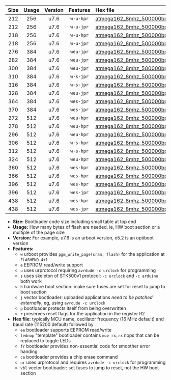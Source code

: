 |Size|Usage|Version|Features|Hex file|
|:-:|:-:|:-:|:-:|:--|
|212|256|u7.6|`w-u-hpr`|[atmega162_8mhz_500000bps_ur.hex](https://raw.githubusercontent.com/stefanrueger/urboot/main/bootloaders/atmega162/fcpu_8mhz/500000_bps/atmega162_8mhz_500000bps_ur.hex)|
|212|256|u7.6|`w-u-jpr`|[atmega162_8mhz_500000bps_ur_vbl.hex](https://raw.githubusercontent.com/stefanrueger/urboot/main/bootloaders/atmega162/fcpu_8mhz/500000_bps/atmega162_8mhz_500000bps_ur_vbl.hex)|
|218|256|u7.6|`w-u-hpr`|[atmega162_8mhz_500000bps_lednop_ur.hex](https://raw.githubusercontent.com/stefanrueger/urboot/main/bootloaders/atmega162/fcpu_8mhz/500000_bps/atmega162_8mhz_500000bps_lednop_ur.hex)|
|218|256|u7.6|`w-u-jpr`|[atmega162_8mhz_500000bps_lednop_ur_vbl.hex](https://raw.githubusercontent.com/stefanrueger/urboot/main/bootloaders/atmega162/fcpu_8mhz/500000_bps/atmega162_8mhz_500000bps_lednop_ur_vbl.hex)|
|276|384|u7.6|`weu-jpr`|[atmega162_8mhz_500000bps_ee_ur_vbl.hex](https://raw.githubusercontent.com/stefanrueger/urboot/main/bootloaders/atmega162/fcpu_8mhz/500000_bps/atmega162_8mhz_500000bps_ee_ur_vbl.hex)|
|282|384|u7.6|`weu-jpr`|[atmega162_8mhz_500000bps_ee_lednop_ur_vbl.hex](https://raw.githubusercontent.com/stefanrueger/urboot/main/bootloaders/atmega162/fcpu_8mhz/500000_bps/atmega162_8mhz_500000bps_ee_lednop_ur_vbl.hex)|
|300|384|u7.6|`weu-jpr`|[atmega162_8mhz_500000bps_ee_lednop_fr_ur_vbl.hex](https://raw.githubusercontent.com/stefanrueger/urboot/main/bootloaders/atmega162/fcpu_8mhz/500000_bps/atmega162_8mhz_500000bps_ee_lednop_fr_ur_vbl.hex)|
|310|384|u7.6|`w-s-jpr`|[atmega162_8mhz_500000bps_vbl.hex](https://raw.githubusercontent.com/stefanrueger/urboot/main/bootloaders/atmega162/fcpu_8mhz/500000_bps/atmega162_8mhz_500000bps_vbl.hex)|
|316|384|u7.6|`w-s-jpr`|[atmega162_8mhz_500000bps_lednop_vbl.hex](https://raw.githubusercontent.com/stefanrueger/urboot/main/bootloaders/atmega162/fcpu_8mhz/500000_bps/atmega162_8mhz_500000bps_lednop_vbl.hex)|
|328|384|u7.6|`weu-jpr`|[atmega162_8mhz_500000bps_ee_lednop_fr_ce_ur_vbl.hex](https://raw.githubusercontent.com/stefanrueger/urboot/main/bootloaders/atmega162/fcpu_8mhz/500000_bps/atmega162_8mhz_500000bps_ee_lednop_fr_ce_ur_vbl.hex)|
|364|384|u7.6|`wes-jpr`|[atmega162_8mhz_500000bps_ee_vbl.hex](https://raw.githubusercontent.com/stefanrueger/urboot/main/bootloaders/atmega162/fcpu_8mhz/500000_bps/atmega162_8mhz_500000bps_ee_vbl.hex)|
|370|384|u7.6|`wes-jpr`|[atmega162_8mhz_500000bps_ee_lednop_vbl.hex](https://raw.githubusercontent.com/stefanrueger/urboot/main/bootloaders/atmega162/fcpu_8mhz/500000_bps/atmega162_8mhz_500000bps_ee_lednop_vbl.hex)|
|272|512|u7.6|`weu-hpr`|[atmega162_8mhz_500000bps_ee_ur.hex](https://raw.githubusercontent.com/stefanrueger/urboot/main/bootloaders/atmega162/fcpu_8mhz/500000_bps/atmega162_8mhz_500000bps_ee_ur.hex)|
|278|512|u7.6|`weu-hpr`|[atmega162_8mhz_500000bps_ee_lednop_ur.hex](https://raw.githubusercontent.com/stefanrueger/urboot/main/bootloaders/atmega162/fcpu_8mhz/500000_bps/atmega162_8mhz_500000bps_ee_lednop_ur.hex)|
|296|512|u7.6|`weu-hpr`|[atmega162_8mhz_500000bps_ee_lednop_fr_ur.hex](https://raw.githubusercontent.com/stefanrueger/urboot/main/bootloaders/atmega162/fcpu_8mhz/500000_bps/atmega162_8mhz_500000bps_ee_lednop_fr_ur.hex)|
|306|512|u7.6|`w-s-hpr`|[atmega162_8mhz_500000bps.hex](https://raw.githubusercontent.com/stefanrueger/urboot/main/bootloaders/atmega162/fcpu_8mhz/500000_bps/atmega162_8mhz_500000bps.hex)|
|312|512|u7.6|`w-s-hpr`|[atmega162_8mhz_500000bps_lednop.hex](https://raw.githubusercontent.com/stefanrueger/urboot/main/bootloaders/atmega162/fcpu_8mhz/500000_bps/atmega162_8mhz_500000bps_lednop.hex)|
|324|512|u7.6|`weu-hpr`|[atmega162_8mhz_500000bps_ee_lednop_fr_ce_ur.hex](https://raw.githubusercontent.com/stefanrueger/urboot/main/bootloaders/atmega162/fcpu_8mhz/500000_bps/atmega162_8mhz_500000bps_ee_lednop_fr_ce_ur.hex)|
|360|512|u7.6|`wes-hpr`|[atmega162_8mhz_500000bps_ee.hex](https://raw.githubusercontent.com/stefanrueger/urboot/main/bootloaders/atmega162/fcpu_8mhz/500000_bps/atmega162_8mhz_500000bps_ee.hex)|
|366|512|u7.6|`wes-hpr`|[atmega162_8mhz_500000bps_ee_lednop.hex](https://raw.githubusercontent.com/stefanrueger/urboot/main/bootloaders/atmega162/fcpu_8mhz/500000_bps/atmega162_8mhz_500000bps_ee_lednop.hex)|
|396|512|u7.6|`wes-hpr`|[atmega162_8mhz_500000bps_ee_lednop_fr.hex](https://raw.githubusercontent.com/stefanrueger/urboot/main/bootloaders/atmega162/fcpu_8mhz/500000_bps/atmega162_8mhz_500000bps_ee_lednop_fr.hex)|
|396|512|u7.6|`wes-jpr`|[atmega162_8mhz_500000bps_ee_lednop_fr_vbl.hex](https://raw.githubusercontent.com/stefanrueger/urboot/main/bootloaders/atmega162/fcpu_8mhz/500000_bps/atmega162_8mhz_500000bps_ee_lednop_fr_vbl.hex)|
|438|512|u7.6|`wes-hpr`|[atmega162_8mhz_500000bps_ee_lednop_fr_ce.hex](https://raw.githubusercontent.com/stefanrueger/urboot/main/bootloaders/atmega162/fcpu_8mhz/500000_bps/atmega162_8mhz_500000bps_ee_lednop_fr_ce.hex)|
|438|512|u7.6|`wes-jpr`|[atmega162_8mhz_500000bps_ee_lednop_fr_ce_vbl.hex](https://raw.githubusercontent.com/stefanrueger/urboot/main/bootloaders/atmega162/fcpu_8mhz/500000_bps/atmega162_8mhz_500000bps_ee_lednop_fr_ce_vbl.hex)|

- **Size:** Bootloader code size including small table at top end
- **Usage:** How many bytes of flash are needed, ie, HW boot section or a multiple of the page size
- **Version:** For example, u7.6 is an urboot version, o5.2 is an optiboot version
- **Features:**
  + `w` urboot provides `pgm_write_page(sram, flash)` for the application at `FLASHEND-4+1`
  + `e` EEPROM read/write support
  + `u` uses urprotocol requiring `avrdude -c urclock` for programming
  + `s` uses skeleton of STK500v1 protocol; `-c urclock` and `-c arduino` both work
  + `h` hardware boot section: make sure fuses are set for reset to jump to boot section
  + `j` vector bootloader: uploaded applications *need to be patched externally*, eg, using `avrdude -c urclock`
  + `p` bootloader protects itself from being overwritten
  + `r` preserves reset flags for the application in the register R2
- **Hex file:** typically MCU name, oscillator frequency (16 MHz default) and baud rate (115200 default) followed by
  + `ee` bootloader supports EEPROM read/write
  + `lednop` "template" bootloader contains `mov rx,rx` nops that can be replaced to toggle LEDs
  + `fr` bootloader provides non-essential code for smoother error handing
  + `ce` bootloader provides a chip erase command
  + `ur` uses urprotocol and requires `avrdude -c urclock` for programming
  + `vbl` vector bootloader: set fuses to jump to reset, not the HW boot section
